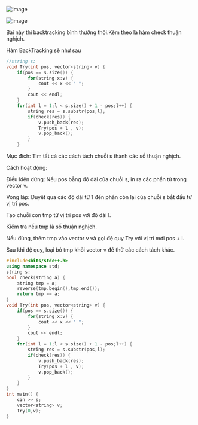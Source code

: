 ![image](https://github.com/user-attachments/assets/e9caea95-e0cc-4f5c-bbb1-9626a4617738)

![image](https://github.com/user-attachments/assets/20e7d7e0-a7cc-433e-86d2-5dd3774705a2)

Bài này thì backtracking bình thường thôi.Kèm theo là hàm check thuận nghịch.

Hàm BackTracking sẽ như sau

```cpp
//string s;
void Try(int pos, vector<string> v) {
    if(pos == s.size()) {
        for(string x:v) {
            cout << x << " ";
        }
        cout << endl;
    }
    for(int l = 1;l < s.size() + 1 - pos;l++) {
        string res = s.substr(pos,l);
        if(check(res)) {
            v.push_back(res);
            Try(pos + l , v);
            v.pop_back();
        }
    }
```

Mục đích: Tìm tất cả các cách tách chuỗi s thành các số thuận nghịch.

Cách hoạt động:

Điều kiện dừng: Nếu pos bằng độ dài của chuỗi s, in ra các phần tử trong vector v.

Vòng lặp: Duyệt qua các độ dài từ 1 đến phần còn lại của chuỗi s bắt đầu từ vị trí pos.

Tạo chuỗi con tmp từ vị trí pos với độ dài l.

Kiểm tra nếu tmp là số thuận nghịch.


Nếu đúng, thêm tmp vào vector v và gọi đệ quy Try với vị trí mới pos + l.

Sau khi đệ quy, loại bỏ tmp khỏi vector v để thử các cách tách khác.

```cpp
#include<bits/stdc++.h>
using namespace std;
string s;
bool check(string a) {
    string tmp = a;
    reverse(tmp.begin(),tmp.end());
    return tmp == a;
}
void Try(int pos, vector<string> v) {
    if(pos == s.size()) {
        for(string x:v) {
            cout << x << " ";
        }
        cout << endl;
    }
    for(int l = 1;l < s.size() + 1 - pos;l++) {
        string res = s.substr(pos,l);
        if(check(res)) {
            v.push_back(res);
            Try(pos + l , v);
            v.pop_back();
        }
    }
}
int main() {
    cin >> s;
    vector<string> v;
    Try(0,v);
}
```
